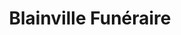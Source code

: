 ---
title: "Blainville Funéraire"
url: /blainville-sur-orne/blainville-funeraire/
shop: Bestattungen
---